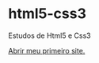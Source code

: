 # html5-css3
 Estudos de Html5 e Css3

<a href="https://nicholasteixeira.github.io/projeto-android/" target="_blank" rel="external">Abrir meu primeiro site.</a>

